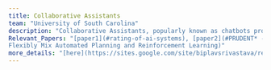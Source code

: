 ```yaml
---
title: Collaborative Assistants
team: "University of South Carolina"
description: "Collaborative Assistants, popularly known as chatbots provide an easy interface for users to obtain answers for their queries. At AI4Society, we build collaborative assistants for various applications such as information retrieval, answer election based questions, help learn puzzle solving through a series of conversations, and obtain information regarding sensor data."  
Relevant_Papers: "[paper1](#rating-of-ai-systems), [paper2](#PRUDENT* - A Generic Dialog Agent for Information Retrieval That Can
Flexibly Mix Automated Planning and Reinforcement Learning)"
more_details: "[here](https://sites.google.com/site/biplavsrivastava/research-1/dialog)"
---
```



